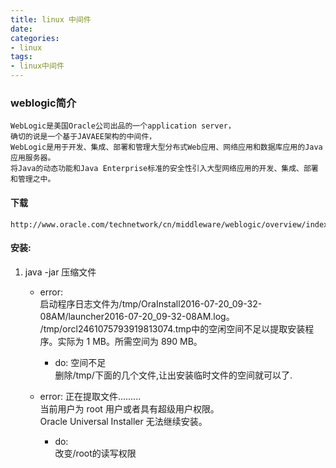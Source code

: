 ```yaml
---
title: linux 中间件
date:
categories:
- linux
tags:
- linux中间件
---
```


### weblogic简介  
	WebLogic是美国Oracle公司出品的一个application server，  
	确切的说是一个基于JAVAEE架构的中间件，  
	WebLogic是用于开发、集成、部署和管理大型分布式Web应用、网络应用和数据库应用的Java应用服务器。   
	将Java的动态功能和Java Enterprise标准的安全性引入大型网络应用的开发、集成、部署和管理之中。  

#### 下载   
	http://www.oracle.com/technetwork/cn/middleware/weblogic/overview/index.html


#### 安装:
1. java -jar 压缩文件  
	- error:  
		启动程序日志文件为/tmp/OraInstall2016-07-20_09-32-08AM/launcher2016-07-20_09-32-08AM.log。
		/tmp/orcl2461075793919813074.tmp中的空闲空间不足以提取安装程序。实际为 1 MB。所需空间为 890 MB。
		- do: 
			空间不足  
			删除/tmp/下面的几个文件,让出安装临时文件的空间就可以了.  
	
	- error:
		正在提取文件.........  
		当前用户为 root 用户或者具有超级用户权限。  
		Oracle Universal Installer 无法继续安装。  
		- do:  
			改变/root的读写权限
	

